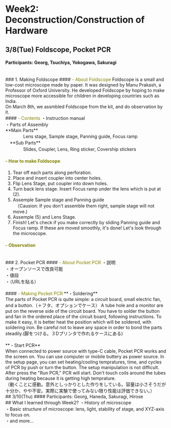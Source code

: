 # Week2: Deconstruction/Construction of Hardware

## 3/8(Tue) Foldscope, Pocket PCR
#### Participants: Georg, Tsuchiya, Yokogawa, Sakuragi
<br/>
### 1. Making Foldscope
#### <font color="Olive">- About Foldscope</font>
Foldscope is a small and low-cost microscope made by paper. It was designed by Manu Prakash, a Professor of Oxford University. He developed Foldscope by hoping to make microscope more accessible for children in developing countries such as India. <br/>
On March 8th, we assmbled Foldscope from the kit, and do observation by it.<br/>
#### <font color="Olive">- Contents</font>
・Instruction manual<br/>
・Parts of Assembly<br/>
  **Main Parts**<br/>
　　　　Lens stage, Sample stage, Panning guide, Focus ramp<br/>
　**Sub Parts**<br/>
　　　　Slides, Coupler, Lens, Ring sticker, Covership stickers<br/>

#### <font color="Olive">- How to make Foldscope</font>
1. Tear off each parts along perforation.<br/>
2. Place and insert coupler into center holes.<br/>
3. Flip Lens Stage, put coupler into down holes.<br/>
4. Turn back lens stage. Insert Focus ramp under the lens which is put at (2).<br/>
5. Assemple Sample stage and Panning guide<br/>
　（Causion: If you don't assemble them right, sample stage will not move.)<br/>
6. Assemple (5) and Lens Stage.<br/>
7. Finish! Let's check if you make correctly by sliding Panning guide and Focus ramp. If these are moved smoothly, it's done! Let's look through the microscope.<br/>
#### <font color="Olive">- Observation</font>
<br/>
### 2. Pocket PCR
#### <font color="Olive">- About Pocket PCR</font>
・説明<br/>
・オープンソースで改良可能<br/>
・値段<br/>
・（URLを貼る）<br/>
<br/>
#### <font color="Olive">- Making Pocket PCR</font>
**・Soldering**<br/>
The parts of  Pocket PCR is quite simple: a circuit board, small electric fan, and a button.（＋フタ、オプションでケース） A tube hole and a monitor are put on the reverse side of the circuit board. You have to solder the button and fan in the ordered place of the circuit board, following instructions. To make it easy, it is better heat  the position which will be soldered, with soldering iron. Be careful not to leave any space in order to bond the parts steadily.(脚をつける。３Dプリンタで作れるケースにある)<br/>
<br/>
**・Start PCR**<br/>
When connected to power source with type-C cable, Pocket PCR works and the screen on. You can use computer or mobile buttery as power source. In the setup page, you can set heating/cooling tempratures, time, and cycles of PCR by push or turn the button. The setup manipulation is not difficult. After press the "Run PCR," PCR will start. Don't touch coils around the tubes during heating because it is getting high temprature. <br/>
（動くことに感動。意外としっかりとした作りをしている。容量は小さそうだが十分か、やや不安。実際に実験で使ってみない限り性能は評価できない。）
<br/>
## 3/10(Thu)
#### Participants: Georg, Haneda, Sakuragi, Hirose

<br/>
## What I learned through Week2?
・History of microscope<br/>
・Basic structure of microscope: lens, light, stability of stage, and XYZ-axis to focus on.<br/>
・and more...<br/>
